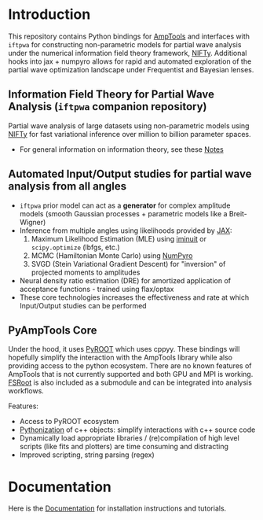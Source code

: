 # Introduction

This repository contains Python bindings for [AmpTools](https://github.com/mashephe/AmpTools) and interfaces with `iftpwa` for constructing non-parametric models for partial wave analysis under the numerical information field theory framework, [NIFTy](https://github.com/NIFTy-PPL/NIFTy). Additional hooks into jax + numpyro allows for rapid and automated exploration of the partial wave optimization landscape under Frequentist and Bayesian lenses.

## Information Field Theory for Partial Wave Analysis (`iftpwa` companion repository)
Partial wave analysis of large datasets using non-parametric models using [NIFTy](https://github.com/NIFTy-PPL/NIFTy) for fast variational inference over million to billion parameter spaces.
- For general information on information theory, see these [Notes](https://lan13005.github.io/Information-Theory/)

## Automated Input/Output studies for partial wave analysis from all angles
- `iftpwa` prior model can act as a **generator** for complex amplitude models (smooth Gaussian processes + parametric models like a Breit-Wigner)
- Inference from multiple angles using likelihoods provided by [JAX](https://jax.readthedocs.io/en/latest/index.html):
  1. Maximum Likelihood Estimation (MLE) using [iminuit](https://iminuit.readthedocs.io/en/latest/index.html) or `scipy.optimize` (lbfgs, etc.)
  2. MCMC (Hamiltonian Monte Carlo) using [NumPyro](https://num.pyro.ai/en/stable/index.html)
  3. SVGD (Stein Variational Gradient Descent) for "inversion" of projected moments to amplitudes
- Neural density ratio estimation (DRE) for amortized application of acceptance functions - trained using flax/optax
- These core technologies increases the effectiveness and rate at which Input/Output studies can be performed

## PyAmpTools Core
Under the hood, it uses [PyROOT](https://root.cern/manual/python/) which uses cppyy. These bindings will hopefully simplify the interaction with the AmpTools library while also providing access to the python ecosystem. There are no known features of AmpTools that is not currently supported and both GPU and MPI is working. [FSRoot](https://github.com/remitche66/FSRoot) is also included as a submodule and can be integrated into analysis workflows.

Features:

- Access to PyROOT ecosystem
- [Pythonization](https://root.cern/manual/python/#pythonizing-c-user-classes) of c++ objects: simplify interactions with c++ source code
- Dynamically load appropriate libraries / (re)compilation of high level scripts (like fits and plotters) are time consuming and distracting
- Improved scripting, string parsing (regex)

# Documentation

Here is the [Documentation](https://lan13005.github.io/PyAmpTools/intro.html) for installation instructions and tutorials.

